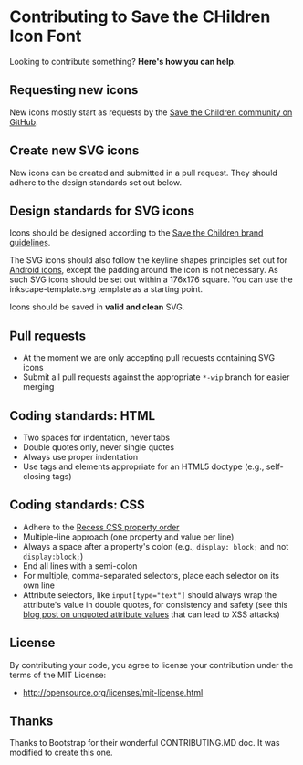 # Contributing to Save the CHildren Icon Font

Looking to contribute something? **Here's how you can help.**



## Requesting new icons

New icons mostly start as requests by the [Save the Children community on GitHub](../../issues). 


## Create new SVG icons

New icons can be created and submitted in a pull request. They should adhere to the design standards set out below.


## Design standards for SVG icons

Icons should be designed according to the [Save the Children brand guidelines](https://globalbrand.savethechildren.net/Guidelines/STC%20English%20Global%20Brand%20Identity%20Guidelines/STC_Brand_Identity_Guidelines_LowRes.pdf).

The SVG icons should also follow the keyline shapes principles set out for [Android icons](https://material.io/guidelines/style/icons.html#icons-product-icons), except the padding around the icon is not necessary. As such SVG icons should be set out within a 176x176 square. You can use the inkscape-template.svg template as a starting point.

Icons should be saved in **valid and clean** SVG.


## Pull requests

- At the moment we are only accepting pull requests containing SVG icons
- Submit all pull requests against the appropriate `*-wip` branch for easier merging


## Coding standards: HTML

- Two spaces for indentation, never tabs
- Double quotes only, never single quotes
- Always use proper indentation
- Use tags and elements appropriate for an HTML5 doctype (e.g., self-closing tags)


## Coding standards: CSS

- Adhere to the [Recess CSS property order](http://markdotto.com/2011/11/29/css-property-order/)
- Multiple-line approach (one property and value per line)
- Always a space after a property's colon (e.g., `display: block;` and not `display:block;`)
- End all lines with a semi-colon
- For multiple, comma-separated selectors, place each selector on its own line
- Attribute selectors, like `input[type="text"]` should always wrap the attribute's value in double quotes, for consistency and safety (see this [blog post on unquoted attribute values](http://mathiasbynens.be/notes/unquoted-attribute-values) that can lead to XSS attacks)


## License

By contributing your code, you agree to license your contribution under the terms of the MIT License:
- http://opensource.org/licenses/mit-license.html


## Thanks

Thanks to Bootstrap for their wonderful CONTRIBUTING.MD doc. It was modified to create this one.
